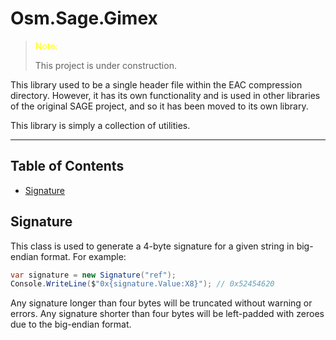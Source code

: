 # Osm.Sage.Gimex

> <span style="color: yellow;">Note:</span>
>
> This project is under construction.

This library used to be a single header file within the EAC compression directory. However, it has its own functionality
and is used in other libraries of the original SAGE project, and so it has been moved to its own library.

This library is simply a collection of utilities.

---

## Table of Contents

- [Signature](#signature)

## Signature

This class is used to generate a 4-byte signature for a given string in big-endian format. For example:

```csharp
var signature = new Signature("ref");
Console.WriteLine($"0x{signature.Value:X8}"); // 0x52454620
```

Any signature longer than four bytes will be truncated without warning or errors. Any signature shorter than four bytes
will be left-padded with zeroes due to the big-endian format.
